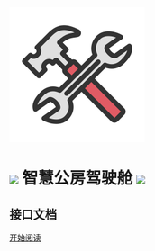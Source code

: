 ![logo](./_images/icon.svg)

# <image src="./_images/cracker.svg" /> 智慧公房驾驶舱 <image src="./_images/cracker.svg" />

## 接口文档

[开始阅读](#智慧公房驾驶舱)
